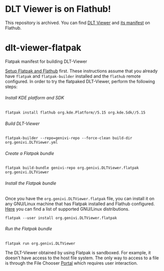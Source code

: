 # DLT Viewer is on Flathub!
This repository is archived. You can find [DLT Viewer](https://flathub.org/apps/details/org.genivi.DLTViewer) and [its manifest](https://github.com/flathub/org.genivi.DLTViewer) on Flathub.

# dlt-viewer-flatpak
Flatpak manifest for building DLT-Viewer

[Setup Flatpak and Flathub](https://flatpak.org/setup/) first. These instructions assume that you already have `flatpak` and `flatpak-builder` installed and the `flathub` remote configured. In order to try the flatpaked DLT-Viewer, perform the following steps:

###### Install KDE platform and SDK
```
flatpak install flathub org.kde.Platform//5.15 org.kde.Sdk//5.15
```

###### Build DLT-Viewer
```
flatpak-builder --repo=genivi-repo --force-clean build-dir org.genivi.DLTViewer.yml
```

###### Create a Flatpak bundle
```
flatpak build-bundle genivi-repo org.genivi.DLTViewer.flatpak org.genivi.DLTViewer
```

###### Install the Flatpak bundle
Once you have the `org.genivi.DLTViewer.flatpak` file, you can install it on any GNU/Linux machine that has Flatpak installed and Flathub configured. [Here](https://flatpak.org/setup/) you can find a list of supported GNU/Linux distributions.
```
flatpak --user install org.genivi.DLTViewer.flatpak
```

###### Run the Flatpak bundle
```
flatpak run org.genivi.DLTViewer
```

The DLT-Viewer obtained by using Flatpak is sandboxed. For example, it doesn't have access to the host file system. The only way to access to a file is through the File Chooser [Portal](http://docs.flatpak.org/en/latest/desktop-integration.html#portals) which requires user interaction.

